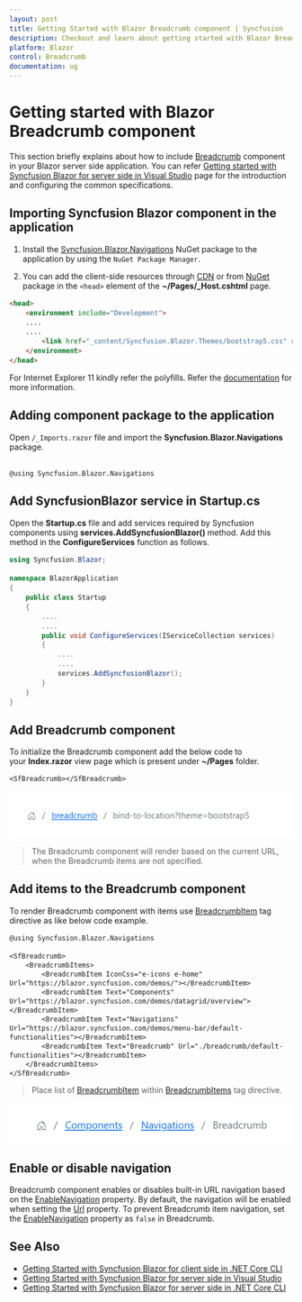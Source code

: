```yaml
---
layout: post
title: Getting Started with Blazor Breadcrumb component | Syncfusion
description: Checkout and learn about getting started with Blazor Breadcrumb component of Syncfusion, and more details.
platform: Blazor
control: Breadcrumb
documentation: ug
---
```


<!-- markdownlint-disable MD024 -->

# Getting started with Blazor Breadcrumb component

This section briefly explains about how to include [Breadcrumb](https://help.syncfusion.com/cr/blazor/Syncfusion.Blazor.Navigations.SfBreadcrumb.html) component in your Blazor server side application. You can refer [Getting started with Syncfusion Blazor for server side in Visual Studio](https://blazor.syncfusion.com/documentation/getting-started/blazor-server-side-visual-studio-2019/) page for the introduction and configuring the common specifications.

## Importing Syncfusion Blazor component in the application

1. Install the [Syncfusion.Blazor.Navigations](https://www.nuget.org/packages/Syncfusion.Blazor.Navigations/) NuGet package to the application by using the `NuGet Package Manager`.

2. You can add the client-side resources through [CDN](https://blazor.syncfusion.com/documentation/appearance/themes#cdn-reference) or from [NuGet](https://blazor.syncfusion.com/documentation/appearance/themes#static-web-assets) package in the `<head>` element of the **~/Pages/_Host.cshtml** page.

```html
<head>
    <environment include="Development">
    ....
    ....
        <link href="_content/Syncfusion.Blazor.Themes/bootstrap5.css" rel="stylesheet" />
    </environment>
</head>
```

For Internet Explorer 11 kindly refer the polyfills. Refer the [documentation](https://blazor.syncfusion.com/documentation/common/how-to/render-blazor-server-app-in-ie/) for more information.

## Adding component package to the application

Open `/_Imports.razor` file and import the **Syncfusion.Blazor.Navigations** package.

```cshtml

@using Syncfusion.Blazor.Navigations

```

## Add SyncfusionBlazor service in Startup.cs

Open the **Startup.cs** file and add services required by Syncfusion components using **services.AddSyncfusionBlazor()** method. Add this method in the **ConfigureServices** function as follows.

```c#
using Syncfusion.Blazor;

namespace BlazorApplication
{
    public class Startup
    {
        ....
        ....
        public void ConfigureServices(IServiceCollection services)
        {
            ....
            ....
            services.AddSyncfusionBlazor();
        }
    }
}
```

## Add Breadcrumb component

To initialize the Breadcrumb component add the below code to your **Index.razor** view page which is present under **~/Pages** folder.

```cshtml
<SfBreadcrumb></SfBreadcrumb>

```

![Blazor Breadcrumb Component](./images/blazor-Breadcrumb-component.png)

> The Breadcrumb component will render based on the current URL, when the Breadcrumb items are not specified.

## Add items to the Breadcrumb component

To render Breadcrumb component with items use [BreadcrumbItem](https://help.syncfusion.com/cr/blazor/Syncfusion.Blazor.Navigations.BreadcrumbItem.html) tag directive as like below code example.

```cshtml
@using Syncfusion.Blazor.Navigations

<SfBreadcrumb>
    <BreadcrumbItems>
        <BreadcrumbItem IconCss="e-icons e-home" Url="https://blazor.syncfusion.com/demos/"></BreadcrumbItem>
        <BreadcrumbItem Text="Components" Url="https://blazor.syncfusion.com/demos/datagrid/overview"></BreadcrumbItem>
        <BreadcrumbItem Text="Navigations" Url="https://blazor.syncfusion.com/demos/menu-bar/default-functionalities"></BreadcrumbItem>
        <BreadcrumbItem Text="Breadcrumb" Url="./breadcrumb/default-functionalities"></BreadcrumbItem>
    </BreadcrumbItems>
</SfBreadcrumb>
```
> Place list of [BreadcrumbItem](https://help.syncfusion.com/cr/blazor/Syncfusion.Blazor.Navigations.BreadcrumbItem.html) within [BreadcrumbItems](https://help.syncfusion.com/cr/blazor/Syncfusion.Blazor.Navigations.BreadcrumbItems.html) tag directive.

![Blazor Breadcrumb Component](./images/blazor-Breadcrumb-items.png)

## Enable or disable navigation

Breadcrumb component enables or disables built-in URL navigation based on the [EnableNavigation](https://help.syncfusion.com/cr/blazor/Syncfusion.Blazor.Navigations.SfBreadcrumb.html#Syncfusion_Blazor_Navigations_SfBreadcrumb_EnableNavigation) property. By default, the navigation will be enabled when setting the [Url](https://help.syncfusion.com/cr/blazor/Syncfusion.Blazor.Navigations.SfBreadcrumb.html#Syncfusion_Blazor_Navigations_SfBreadcrumb_Url) property. To prevent Breadcrumb item navigation, set the [EnableNavigation](https://help.syncfusion.com/cr/blazor/Syncfusion.Blazor.Navigations.SfBreadcrumb.html#Syncfusion_Blazor_Navigations_SfBreadcrumb_EnableNavigation) property as `false` in Breadcrumb.

## See Also

* [Getting Started with Syncfusion Blazor for client side in .NET Core CLI](https://blazor.syncfusion.com/documentation/getting-started/blazor-webassembly-dotnet-cli/)
* [Getting Started with Syncfusion Blazor for server side in Visual Studio](https://blazor.syncfusion.com/documentation/getting-started/blazor-server-side-visual-studio-2019/)
* [Getting Started with Syncfusion Blazor for server side in .NET Core CLI](https://blazor.syncfusion.com/documentation/getting-started/blazor-server-side-dotnet-cli/)